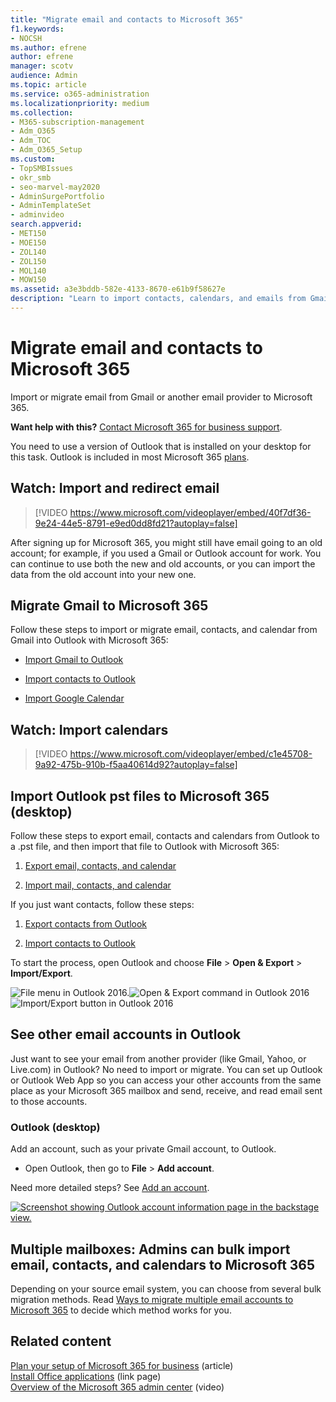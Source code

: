 ```yaml
---
title: "Migrate email and contacts to Microsoft 365"
f1.keywords:
- NOCSH
ms.author: efrene
author: efrene
manager: scotv
audience: Admin
ms.topic: article
ms.service: o365-administration
ms.localizationpriority: medium
ms.collection: 
- M365-subscription-management
- Adm_O365
- Adm_TOC
- Adm_O365_Setup
ms.custom:
- TopSMBIssues
- okr_smb
- seo-marvel-may2020
- AdminSurgePortfolio
- AdminTemplateSet
- adminvideo
search.appverid:
- MET150
- MOE150
- ZOL140
- ZOL150
- MOL140
- MOW150
ms.assetid: a3e3bddb-582e-4133-8670-e61b9f58627e
description: "Learn to import contacts, calendars, and emails from Gmail or another email provider and migrate them to Microsoft 365."
---
```


# Migrate email and contacts to Microsoft 365

Import or migrate email from Gmail or another email provider to Microsoft 365.
  
 **Want help with this?**  [Contact Microsoft 365 for business support](../../business-video/get-help-support.md). 
  
You need to use a version of Outlook that is installed on your desktop for this task. Outlook is included in most Microsoft 365 [plans](https://go.microsoft.com/fwlink/p/?LinkId=723731).
  
## Watch: Import and redirect email

> [!VIDEO https://www.microsoft.com/videoplayer/embed/40f7df36-9e24-44e5-8791-e9ed0dd8fd21?autoplay=false]

After signing up for Microsoft 365, you might still have email going to an old account; for example, if you used a Gmail or Outlook account for work. You can continue to use both the new and old accounts, or you can import the data from the old account into your new one.

## Migrate Gmail to Microsoft 365

Follow these steps to import or migrate email, contacts, and calendar from Gmail into Outlook with Microsoft 365:
  
- [Import Gmail to Outlook](https://support.microsoft.com/office/20fdb8f2-fed8-4b14-baf0-bf04b9c44bf7)
    
- [Import contacts to Outlook](https://support.microsoft.com/office/bb796340-b58a-46c1-90c7-b549b8f3c5f8)
    
- [Import Google Calendar](https://support.microsoft.com/office/098ed60c-936b-41fb-83d6-7e3786437330)

## Watch: Import calendars
    
> [!VIDEO https://www.microsoft.com/videoplayer/embed/c1e45708-9a92-475b-910b-f5aa40614d92?autoplay=false]
  
## Import Outlook pst files to Microsoft 365 (desktop)

Follow these steps to export email, contacts and calendars from Outlook to a .pst file, and then import that file to Outlook with Microsoft 365:
  
1. [Export email, contacts, and calendar](https://support.microsoft.com/office/14252b52-3075-4e9b-be4e-ff9ef1068f91)
    
2. [Import mail, contacts, and calendar](https://support.microsoft.com/office/431a8e9a-f99f-4d5f-ae48-ded54b3440ac)
    
If you just want contacts, follow these steps:
  
1. [Export contacts from Outlook](https://support.microsoft.com/office/10f09abd-643c-4495-bb80-543714eca73f)
    
2. [Import contacts to Outlook](https://support.microsoft.com/office/bb796340-b58a-46c1-90c7-b549b8f3c5f8)
    
To start the process, open Outlook and choose **File** \> **Open &amp; Export** \> **Import/Export**.
  
![File menu in Outlook 2016.](../../media/2f1c39a5-177e-4052-9dd8-90c0d140be2c.png)![Open &amp; Export command in Outlook 2016](../../media/eecab6df-c372-45b1-8a8a-2f6d7af0dd68.png)![Import/Export button in Outlook 2016](../../media/ed90ae47-20db-4be1-b0c0-826008432c6e.png)
  
## See other email accounts in Outlook

Just want to see your email from another provider (like Gmail, Yahoo, or Live.com) in Outlook? No need to import or migrate. You can set up Outlook or Outlook Web App so you can access your other accounts from the same place as your Microsoft 365 mailbox and send, receive, and read email sent to those accounts.
  
### Outlook (desktop)

Add an account, such as your private Gmail account, to Outlook.
  
- Open Outlook, then go to **File** \> **Add account**.
    
Need more detailed steps? See [Add an account](https://support.microsoft.com/office/6e27792a-9267-4aa4-8bb6-c84ef146101b).
  
[![Screenshot showing Outlook account information page in the backstage view.](../../media/6a7fa106-1077-4351-9fe2-8eb00918b40a.png)](https://support.microsoft.com/office/6e27792a-9267-4aa4-8bb6-c84ef146101b)
  
## Multiple mailboxes: Admins can bulk import email, contacts, and calendars to Microsoft 365

Depending on your source email system, you can choose from several bulk migration methods. Read [Ways to migrate multiple email accounts to Microsoft 365](/Exchange/mailbox-migration/mailbox-migration) to decide which method works for you.

## Related content

[Plan your setup of Microsoft 365 for business](plan-your-setup.md) (article)\
[Install Office applications](install-applications.md) (link page)\
[Overview of the Microsoft 365 admin center](../../business-video/admin-center-overview.md) (video)